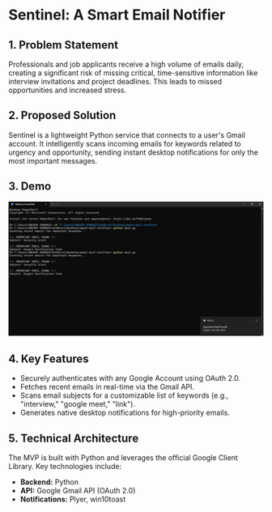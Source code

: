 # Sentinel: A Smart Email Notifier

## 1. Problem Statement
Professionals and job applicants receive a high volume of emails daily, creating a significant risk of missing critical, time-sensitive information like interview invitations and project deadlines. This leads to missed opportunities and increased stress.

## 2. Proposed Solution
Sentinel is a lightweight Python service that connects to a user's Gmail account. It intelligently scans incoming emails for keywords related to urgency and opportunity, sending instant desktop notifications for only the most important messages.

## 3. Demo
![Sentinel Demo](https://github.com/itsnushhday-bit/sentinel/blob/main/Screenshot%202025-09-17%20135351.png?raw=true)

## 4. Key Features
* Securely authenticates with any Google Account using OAuth 2.0.
* Fetches recent emails in real-time via the Gmail API.
* Scans email subjects for a customizable list of keywords (e.g., "interview," "google meet," "link").
* Generates native desktop notifications for high-priority emails.

## 5. Technical Architecture
The MVP is built with Python and leverages the official Google Client Library. Key technologies include:
* **Backend:** Python
* **API:** Google Gmail API (OAuth 2.0)
* **Notifications:** Plyer, win10toast
